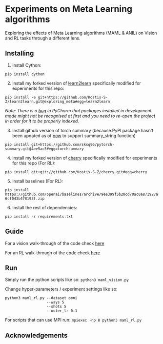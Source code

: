 # Experiments on Meta Learning algorithms

Exploring the effects of Meta Learning algorithms (MAML & ANIL) on Vision and RL tasks through a different lens.


## Installing

1. Install Cython:

```pip install cython```

2. Install my forked version of [learn2learn](https://github.com/learnables/learn2learn) specifically modified for experiments for this repo:

```pip install -e git+https://github.com/Kostis-S-Z/learn2learn.git@exploring_meta#egg=learn2learn```

_Note: There is a [bug](https://stackoverflow.com/questions/26193365/pycharm-does-not-recognize-modules-installed-in-development-mode) in PyCharm that packages installed in development mode might not be recognised at first and you need to re-open the project in order for it to be properly indexed._

3. Install github version of torch summary (because PyPI package hasn't been updated as of [now](https://github.com/sksq96/pytorch-summary/issues/115) to support summary_string function)

```pip install git+https://github.com/sksq96/pytorch-summary.git@4ee5ac5#egg=torchsummary```

4. Install my forked version of [cherry](https://github.com/Kostis-S-Z/cherry) specifically modified for experiments for this repo (For RL):

```pip install git+git://github.com/Kostis-S-Z/cherry.git#egg=cherry```

5. Install baselines (For RL):

```pip install https://github.com/openai/baselines/archive/9ee399f5b20cd70ac0a871927a6cf043b478193f.zip```

6. Install the rest of dependencies:

```pip install -r requirements.txt```


## Guide

For a vision walk-through of the code check [here](https://github.com/Kostis-S-Z/exploring_meta/blob/master/VISION_CODE_WALKTHROUGH.md)

For an RL walk-through of the code check [here](https://github.com/Kostis-S-Z/exploring_meta/blob/master/RL_CODE_WALKTHROUGH.md)

## Run

Simply run the python scripts like so: `python3 maml_vision.py`

Change hyper-parameters / experiment settings like so:
```
python3 maml_rl.py --dataset omni
                   --ways 5
                   --shots 5
                   --outer_lr 0.1
```

For scripts that can use MPI run:
```mpiexec -np 8 python3 maml_rl.py ```

## Acknowledgements


